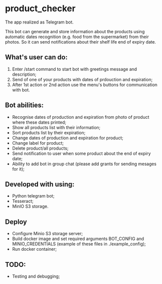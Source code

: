 # product_checker

The app realized as Telegram bot.

This bot can generate and store information about the products 
using automatic dates recognition (e.g. food from the supermarket) from their photos. 
So it can send notifications about their shelf life end of expiry date.

## What's user can do:
1. Enter /start command to start bot with greetings message and description;
2. Send <photo> of one of your products with dates of prdouction and expiration;
3. After 1st action or 2nd action use the menu's buttons for communication with bot.

## Bot abilities:
- Recognise dates of production and expiration from photo of product where these dates printed;
- Show all products list with their information;
- Sort products list by their expiration;
- Change dates of production and expiration for product;
- Change label for product;
- Delete product/all products;
- Send notification to user when some product about the end of expiry date;
- Ability to add bot in group chat (please add grants for sending mesages for it);

## Developed with using:
- Python telegram bot;
- Tesseract;
- MinIO S3 storage.

## Deploy
- Configure Minio S3 storage server;
- Build docker image and set required arguments BOT_CONFIG and MINIO_CREDENTIALS (example of these files in ./example_config);
- Run docker container;

## TODO:
- Testing and debugging;

